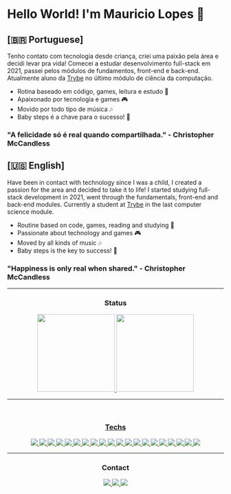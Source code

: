# Hello World! I'm Mauricio Lopes 👋

## [🇧🇷 Portuguese]

 Tenho contato com tecnologia desde criança, criei uma paixão pela área e decidi levar pra vida! Comecei a estudar desenvolvimento full-stack em 2021, passei pelos módulos de fundamentos, front-end e back-end. Atualmente aluno da [Trybe](https://www.betrybe.com/) no último módulo de ciência da computação.
 - Rotina baseado em código, games, leitura e estudo 📑
 - Apaixonado por tecnologia e games 🎮
 - Movido por todo tipo de música 🎶
 - Baby steps é a chave para o sucesso! 👶
 
 ### "A felicidade só é real quando compartilhada." - Christopher McCandless
 
 ## [🇺🇸 English]
 
  Have been in contact with technology since I was a child, I created a passion for the area and decided to take it to life! I started studying full-stack development in 2021, went through the fundamentals, front-end and back-end modules. Currently a student at [Trybe](https://www.betrybe.com/) in the last computer science module.

 - Routine based on code, games, reading and studying 📑
 - Passionate about technology and games 🎮
 - Moved by all kinds of music 🎶
 - Baby steps is the key to success! 👶

### "Happiness is only real when shared." - Christopher McCandless
 
<hr />

<div align="center">
  <h3>Status</h3>
  <a href="https://github.com/mlopeesz">
  <img height="180em" src="https://github-readme-stats.vercel.app/api?username=mlopeesz&show_icons=true&theme=default&count_private=true">
  <img height="180em" src="https://github-readme-stats.vercel.app/api/top-langs/?username=mlopeesz&theme=default&layout=compact">
</div>
  
<hr />
 
<div align="center"><br>
  <h3>Techs</h3>
  <!-- LINUX -->
  <a href="https://www.linux.org/">
     <img src="https://img.shields.io/badge/Linux-d5d5d5?style=for-the-badge&logo=linux&logoColor=000000"/>
  </a>
  
  <!-- Windows -->
  <a href="https://www.microsoft.com/pt-br/windows">
     <img src="https://img.shields.io/badge/Windows-d5d5d5?style=for-the-badge&logo=windows&logoColor=0078D4"/>
  </a>

  <!-- SHELL -->
  <a href="https://en.wikipedia.org/wiki/Shell_(computing)">
    <img src="https://img.shields.io/badge/Shell_Script-d5d5d5?style=for-the-badge&logo=windows-terminal&logoColor=343c45"/>
  </a>

  <!-- GIT -->
  <a href="https://git-scm.com/">
    <img src="https://img.shields.io/badge/git-d5d5d5?style=for-the-badge&logo=git&logoColor=E95420"/>
  </a>

  <!-- MARKDOWN -->
  <a href="https://daringfireball.net/projects/markdown/">
    <img src="https://img.shields.io/badge/markdown-d5d5d5?style=for-the-badge&logo=markdown&logoColor=343c45"/>
  </a>

  <!-- HTML -->
  <a href="https://www.w3.org/html/">
    <img src="https://img.shields.io/badge/HTML5-d5d5d5?style=for-the-badge&logo=html5&logoColor=E34F26"/>
  </a> 

  <!-- CSS -->
  <a href="https://www.w3schools.com/css/">
    <img src="https://img.shields.io/badge/CSS3-d5d5d5?style=for-the-badge&logo=css3&logoColor=1572B6"/>
  </a> 

  <!-- BOOTSTRAP -->
  <a href="https://getbootstrap.com/">
    <img src="https://img.shields.io/badge/Bootstrap-d5d5d5?style=for-the-badge&logo=bootstrap&logoColor=563D7C"/>
  </a>
  
  <!-- TAILWIND -->
  <a href="https://tailwindcss.com/">
    <img src="https://img.shields.io/badge/TailwindCSS-d5d5d5?style=for-the-badge&logo=tailwindcss&logoColor=38BDF8"/>
  </a>

  <!-- JAVASCRIPT -->
  <a href="https://developer.mozilla.org/en-US/docs/Web/JavaScript">
    <img src="https://img.shields.io/badge/JavaScript-d5d5d5?style=for-the-badge&logo=javascript&logoColor=F7DF1E"/>
  </a>
  
  <!-- TYPESCRIPT -->
  <a href="https://www.typescriptlang.org/">
    <img src="https://img.shields.io/badge/TypeScript-d5d5d5?style=for-the-badge&logo=typescript&logoColor=007ACC"/>
  </a>

  <!-- REACT -->
  <a href="https://reactjs.org/">
    <img src="https://img.shields.io/badge/React-d5d5d5?style=for-the-badge&logo=react&logoColor=61DAFB"/>
  </a>
  
  <!-- REDUX -->
  <a href="https://redux.js.org/">
    <img src="https://img.shields.io/badge/Redux-d5d5d5?style=for-the-badge&logo=redux&logoColor=7856BC"/>
  </a>
  
  <!-- JEST -->
  <a href ="https://jestjs.io/">
    <img src="https://img.shields.io/badge/Jest-d5d5d5?style=for-the-badge&logo=jest&logoColor=933E56"/>
  </a>

  <!-- TESTING LIBRARY -->
  <a href="https://testing-library.com/">
    <img src="https://img.shields.io/badge/Testing_Library-d5d5d5?style=for-the-badge&logo=testing-library&logoColor=EE493A"/>
  </a>

  <!-- NODE -->
  <a href="https://nodejs.org/en/">
    <img src="https://img.shields.io/badge/node.js-d5d5d5?&style=for-the-badge&logo=node.js"/>
  </a>

  <!-- EXPRESS -->
  <a href="https://expressjs.com/">
    <img src="https://img.shields.io/badge/express.js-d5d5d5?&style=for-the-badge&logo=express&logoColor=3f4854"/>
  </a>
  
  <!-- MYSQL -->
  <a href="https://www.mysql.com/">
    <img src="https://img.shields.io/badge/mysql-d5d5d5?style=for-the-badge&logo=mysql&logoColor=00758f"/>
  </a>

  <!-- MONGODB -->
  <a href="https://www.mongodb.com/">
    <img src="https://img.shields.io/badge/MongoDB-d5d5d5?style=for-the-badge&logo=mongodb&logoColor=4A8D42"/>
  </a>
  
  <!-- HEROKU -->
  <a href="https://www.heroku.com/home">
    <img src="https://img.shields.io/badge/Heroku-d5d5d5?style=for-the-badge&logo=HEROKU&logoColor=B893DF"/>
  </a>
</div>

<hr />
  
<div align="center"> 
  <h3>Contact</h3>
  <a href="mailto:mlopeesz@gmail.com">
  <img src="https://img.shields.io/badge/Gmail-D14836?style=for-the-badge&logo=gmail&logoColor=white" />
  </a>
  <a href="https://www.linkedin.com/in/mlopeesz/">
  <img src="https://img.shields.io/badge/LinkedIn-0077B5?style=for-the-badge&logo=linkedin&logoColor=white" />
  </a>
  <a href="https://www.instagram.com/mlopeso_/">
  <img src="https://img.shields.io/badge/Instagram-E4405F?style=for-the-badge&logo=instagram&logoColor=white" />
  </a>
</div>
